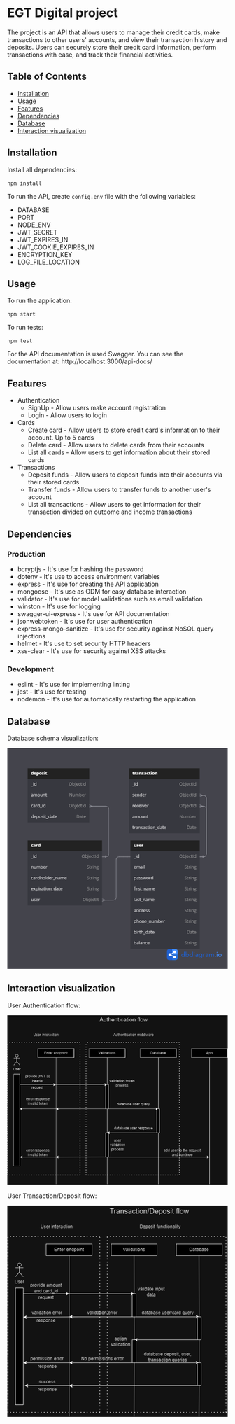# EGT Digital project

The project is an API that allows users to manage their credit cards, make transactions to other users' accounts, and view their transaction history and deposits. Users can securely store their credit card information, perform transactions with ease, and track their financial activities.

## Table of Contents

-   [Installation](#installation)
-   [Usage](#usage)
-   [Features](#features)
-   [Dependencies](#dependencies)
-   [Database](#database)
-   [Interaction visualization](#interaction-visualization)

## Installation

Install all dependencies:

```
npm install
```

To run the API, create `config.env` file with the following variables:

-   DATABASE
-   PORT
-   NODE_ENV
-   JWT_SECRET
-   JWT_EXPIRES_IN
-   JWT_COOKIE_EXPIRES_IN
-   ENCRYPTION_KEY
-   LOG_FILE_LOCATION

## Usage

To run the application:

```
npm start
```

To run tests:

```
npm test
```

For the API documentation is used Swagger. You can see the documentation at: http://localhost:3000/api-docs/

## Features

-   Authentication
    -   SignUp - Allow users make account registration
    -   Login - Allow users to login
-   Cards
    -   Create card - Allow users to store credit card's information to their account. Up to 5 cards
    -   Delete card - Allow users to delete cards from their accounts
    -   List all cards - Allow users to get information about their stored cards
-   Transactions
    -   Deposit funds - Allow users to deposit funds into their accounts via their stored cards
    -   Transfer funds - Allow users to transfer funds to another user's account
    -   List all transactions - Allow users to get information for their transaction divided on outcome and income transactions

## Dependencies

### Production

-   bcryptjs - It's use for hashing the password
-   dotenv - It's use to access environment variables
-   express - It's use for creating the API application
-   mongoose - It's use as ODM for easy database interaction
-   validator - It's use for model validations such as email validation
-   winston - It's use for logging
-   swagger-ui-express - It's use for API documentation
-   jsonwebtoken - It's use for user authentication
-   express-mongo-sanitize - It's use for security against NoSQL query injections
-   helmet - It's use to set security HTTP headers
-   xss-clear - It's use for security against XSS attacks

### Development

-   eslint - It's use for implementing linting
-   jest - It's use for testing
-   nodemon - It's use for automatically restarting the application

## Database

Database schema visualization:

![Database diagram](./readme_images//EGT%20database%20.png)

## Interaction visualization

User Authentication flow:

![User Authentication](./readme_images/User%20Interaction%20EGT%20diagrams%20authentication.drawio.png)

User Transaction/Deposit flow:

![User Authentication](./readme_images/User%20Interaction%20EGT%20diagrams%20transactions.drawio.png)
